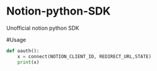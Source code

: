 # Notion-python-SDK
Unofficial notion python SDK

#Usage

```python
def oauth():
    x = connect(NOTION_CLIENT_ID, REDIRECT_URL,STATE)
    print(x)
